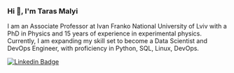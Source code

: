 ### Hi :wave:, I'm Taras Malyi

I am an Associate Professor at Ivan Franko National University of Lviv with a PhD in Physics and 15 years of experience in experimental physics. Currently, I am expanding my skill set to become a Data Scientist and DevOps Engineer, with proficiency in Python, SQL, Linux, DevOps.

[![Linkedin Badge](https://img.shields.io/badge/-taras_malyi-blue?style=flat-square&logo=Linkedin&logoColor=white&link=https://www.linkedin.com/in/taras-malyi-672293183/)](https://www.linkedin.com/in/taras-malyi-672293183/)
